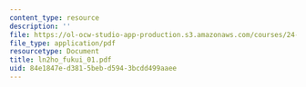 ```yaml
---
content_type: resource
description: ''
file: https://ol-ocw-studio-app-production.s3.amazonaws.com/courses/24-951-introduction-to-syntax-fall-2003/84e1847ed3815bebd5943bcdd499aaee_ln2ho_fukui_01.pdf
file_type: application/pdf
resourcetype: Document
title: ln2ho_fukui_01.pdf
uid: 84e1847e-d381-5beb-d594-3bcdd499aaee
---
```

